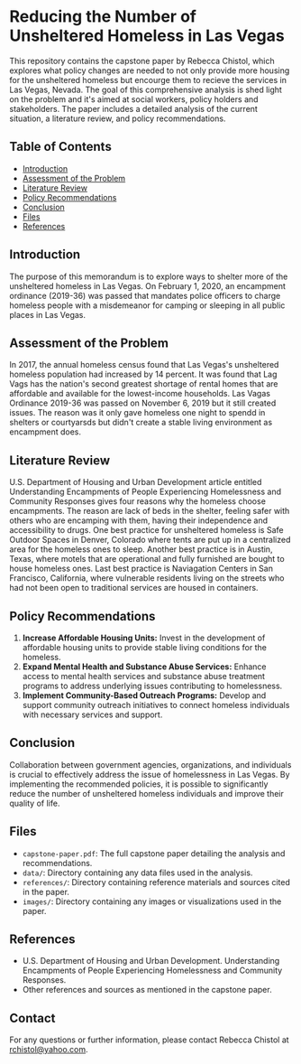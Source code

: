# Reducing the Number of Unsheltered Homeless in Las Vegas

This repository contains the capstone paper by Rebecca Chistol, which explores what policy changes are needed to not only provide more housing for the unsheltered homeless but encourge them to recieve the services in Las Vegas, Nevada. The goal of this comprehensive analysis is shed light on the problem and it's aimed at social workers, policy holders and stakeholders. The paper includes a detailed analysis of the current situation, a literature review, and policy recommendations. 

## Table of Contents
- [Introduction](#introduction)
- [Assessment of the Problem](#assessment-of-the-problem)
- [Literature Review](#literature-review)
- [Policy Recommendations](#policy-recommendations)
- [Conclusion](#conclusion)
- [Files](#files)
- [References](#references)

## Introduction
The purpose of this memorandum is to explore ways to shelter more of the unsheltered homeless in Las Vegas. On February 1, 2020, an encampment ordinance (2019-36) was passed that mandates police officers to charge homeless people with a misdemeanor for camping or sleeping in all public places in Las Vegas. 

## Assessment of the Problem
In 2017, the annual homeless census found that Las Vegas's unsheltered homeless population had increased by 14 percent. It was found that Lag Vags has the nation's second greatest shortage of rental homes that are affordable and available for the lowest-income households. Las Vagas Ordinance 2019-36 was passed on November 6, 2019 but it still created issues. The reason was it only gave homeless one night to spendd in shelters or courtyarsds but didn't create a stable living environment as encampment does. 

## Literature Review
U.S. Department of Housing and Urban Development article entitled Understanding Encampments of People Experiencing Homelessness and Community Responses gives four reasons why the homeless choose encampments. The reason are lack of beds in the shelter, feeling safer with others who are encamping with them, having their independence and accessibility to drugs. One best practice for unsheltered homeless is Safe Outdoor Spaces in Denver, Colorado where tents are put up in a centralized area for the homeless ones to sleep. Another best practice is in Austin, Texas, where motels that are operational and fully furnished are bought to house homeless ones. Last best practice is Naviagation Centers in San Francisco, California, where vulnerable residents living on the streets who had not been open to traditional services are housed in containers. 

## Policy Recommendations
1. **Increase Affordable Housing Units:** Invest in the development of affordable housing units to provide stable living conditions for the homeless.
2. **Expand Mental Health and Substance Abuse Services:** Enhance access to mental health services and substance abuse treatment programs to address underlying issues contributing to homelessness.
3. **Implement Community-Based Outreach Programs:** Develop and support community outreach initiatives to connect homeless individuals with necessary services and support.

## Conclusion
Collaboration between government agencies, organizations, and individuals is crucial to effectively address the issue of homelessness in Las Vegas. By implementing the recommended policies, it is possible to significantly reduce the number of unsheltered homeless individuals and improve their quality of life.

## Files
- `capstone-paper.pdf`: The full capstone paper detailing the analysis and recommendations.
- `data/`: Directory containing any data files used in the analysis.
- `references/`: Directory containing reference materials and sources cited in the paper.
- `images/`: Directory containing any images or visualizations used in the paper.

## References
- U.S. Department of Housing and Urban Development. Understanding Encampments of People Experiencing Homelessness and Community Responses.
- Other references and sources as mentioned in the capstone paper.

## Contact
For any questions or further information, please contact Rebecca Chistol at rchistol@yahoo.com.
